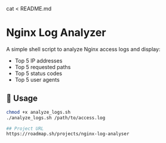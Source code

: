 cat <<EOF > README.md
# Nginx Log Analyzer

A simple shell script to analyze Nginx access logs and display:

- Top 5 IP addresses
- Top 5 requested paths
- Top 5 status codes
- Top 5 user agents

## 🔧 Usage

```bash
chmod +x analyze_logs.sh
./analyze_logs.sh /path/to/access.log

## Project URL
https://roadmap.sh/projects/nginx-log-analyser
